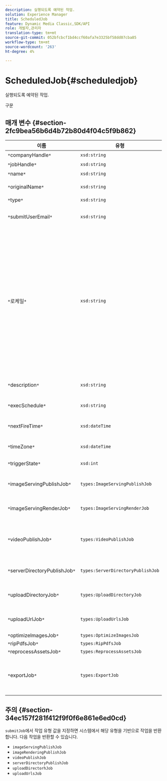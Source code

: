 ```yaml
---
description: 실행되도록 예약된 작업.
solution: Experience Manager
title: ScheduledJob
feature: Dynamic Media Classic,SDK/API
role: 개발자,관리자
translation-type: tm+mt
source-git-commit: 052bfcbcf1bd4ccf60afa7e3325bf58dd07cba85
workflow-type: tm+mt
source-wordcount: '263'
ht-degree: 4%

---
```



# ScheduledJob{#scheduledjob}

실행되도록 예약된 작업.

구문

## 매개 변수 {#section-2fc9bea56b6d4b72b80d4f04c5f9b862}

| 이름 | 유형 | 설명 |
|---|---|---|
| `*`companyHandle`*` | `xsd:string` | 회사 핸들. |
| `*`jobHandle`*` | `xsd:string` | 예약된 작업 핸들. |
| `*`name`*` | `xsd:string` | 작업 이름. |
| `*`originalName`*` | `xsd:string` | 예약된 작업의 원래 이름입니다. |
| `*`type`*` | `xsd:string` | 작업 유형. |
| `*`submitUserEmail`*` | `xsd:string` | 작업을 예약한 사용자의 이메일 주소입니다. |
| `*`로케일`*` | `xsd:string` | 작업 로그 세부 사항 및 이메일 현지화에 사용할 로케일입니다. 로케일은 언어 코드가 ISO-639에 지정된 소문자, 2자 코드인 소문자, ISO-3166에서 지정한 옵션 국가 코드는 대문자, 두 문자 코드인 `<language_code>[- <country_code>]`로 지정됩니다. 예를 들어 영어(미국)의 로케일 문자열은 다음과 같습니다.`en-US`. |
| `*`description`*` | `xsd:string` | `submitJob`에 원래 지정된 작업에 대한 설명입니다. |
| `*`execSchedule`*` | `xsd:string` | 작업이 실행되도록 예약된 경우. |
| `*`nextFireTime`*` | `xsd:dateTime` | 작업을 실행할 날짜, 시간 및 표준 시간대 |
| `*`timeZone`*` | `xsd:dateTime` | 예약된 작업의 표준 시간대입니다. |
| `*`triggerState`*` | `xsd:int` | 작업 트리거 상태 선택. |
| `*`imageServingPublishJob`*` | `types:ImageServingPublishJob` | 이미지 제공 게시 작업에 대한 작업 세부 정보입니다. |
| `*`imageServingRenderJob`*` | `types:ImageServingRenderJob` | 이미지 렌더링 작업에 대한 작업 세부 정보입니다. |
| `*`videoPublishJob`*` | `types:VideoPublishJob` | 비디오 게시 작업에 대한 작업 세부 정보입니다. [VideoPublishJob](https://experienceleague.adobe.com/docs/dynamic-media-developer-resources/image-production-api/data-types/r-scheduled-job.html)을 참조하십시오. |
| `*`serverDirectoryPublishJob`*` | `types:ServerDirectoryPublishJob` | 서버 디렉토리 게시 작업에 대한 작업 세부 정보입니다. |
| `*`uploadDirectoryJob`*` | `types:UploadDirectoryJob` | 업로드 디렉토리 작업에 대한 작업 세부 정보입니다. |
| `*`uploadUrlJob`*` | `types:UploadUrlsJob` | 업로드 URL 작업에 대한 작업 세부 정보입니다. |
| `*`optimizeImagesJob`*` | `types:OptimizeImagesJob` |  |
| `*`ripPdfsJob`*` | `types:RipPdfsJob` |  |
| `*`reprocessAssetsJob`*` | `types:ReprocessAssetsJob` |  |
| `*`exportJob`*` | `types:ExportJob` | 이전에 업로드한 파일의 허가된 내보내기를 허용합니다. [내보내기 작업](https://experienceleague.adobe.com/docs/dynamic-media-developer-resources/image-production-api/data-types/r-scheduled-job.html)을 참조하십시오. |

## 주의 {#section-34ec157f281f412f9f0f6e861e6ed0cd}

`submitJob`에서 작업 유형 값을 지정하면 시스템에서 해당 유형을 기반으로 작업을 반환합니다. 다음 작업을 반환할 수 있습니다.

* `imageServingPublishJob`
* `imageRenderingPublishJob`
* `videoPublishJob`
* `serverDirectoryPublishJob`
* `uploadDirectorhJob`
* `uploadUrlsJob`

